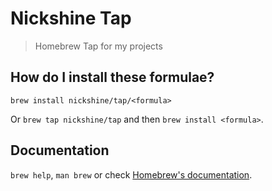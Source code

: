 # Nickshine Tap

>Homebrew Tap for my projects

## How do I install these formulae?
`brew install nickshine/tap/<formula>`

Or `brew tap nickshine/tap` and then `brew install <formula>`.

## Documentation
`brew help`, `man brew` or check [Homebrew's documentation](https://docs.brew.sh).

